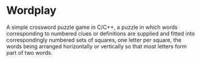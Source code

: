 # Wordplay
A simple crossword puzzle game in C/C++, a puzzle in which words corresponding to numbered clues or definitions are supplied and fitted into correspondingly numbered sets of squares, one letter per square, the words being arranged horizontally or vertically so that most letters form part of two words.
